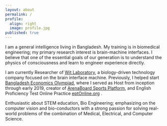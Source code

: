 ```yaml
---
layout: about
permalink: /
profile:
  align: right
  image: profile.jpg
published: true
---
```


I am a general intelligence living in Bangladesh. My training is in biomedical engineering; my primary research interest is brain-machine interfaces. I believe that one of the essential goals of our generation is to understand the physics of consciousness and learn to engineer experience directly.

I am currently Researcher of [Wit Laboratory](https://witlab.org), a biology-driven technology company focused on the brain interface machine. Previously, I helped start [Bangladesh Economics Olympiad](https://facebook.com/bdeo.official), where I served as Host from inception through early 2019, creator of [ArenaBoard Sports Platform](https://github.com/Md-Sanaul-Haque-Shanto/ArenaBoard-Alpha), and English Proficiency Test Online Practice [eptOnline.org](https://eptonline.org) .

Enthusiastic about STEM education, Bio Engineering; emphasizing on the computer vision and bio-conductors with a strong passion for solving real-world problems of the combination of Medical, Electrical, and Computer Science.
